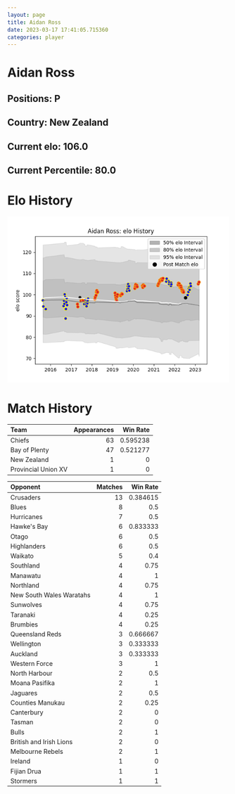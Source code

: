 ```yaml
---  
layout: page  
title: Aidan Ross  
date: 2023-03-17 17:41:05.715360  
categories: player  
---
```

# Aidan Ross

## Positions: P

## Country: New Zealand

## Current elo: 106.0

## Current Percentile: 80.0

# Elo History


![elo history](history_AidanRoss.png)
# Match History


| Team                |   Appearances |   Win Rate |
|:--------------------|--------------:|-----------:|
| Chiefs              |            63 |   0.595238 |
| Bay of Plenty       |            47 |   0.521277 |
| New Zealand         |             1 |   0        |
| Provincial Union XV |             1 |   0        |

| Opponent                 |   Matches |   Win Rate |
|:-------------------------|----------:|-----------:|
| Crusaders                |        13 |   0.384615 |
| Blues                    |         8 |   0.5      |
| Hurricanes               |         7 |   0.5      |
| Hawke's Bay              |         6 |   0.833333 |
| Otago                    |         6 |   0.5      |
| Highlanders              |         6 |   0.5      |
| Waikato                  |         5 |   0.4      |
| Southland                |         4 |   0.75     |
| Manawatu                 |         4 |   1        |
| Northland                |         4 |   0.75     |
| New South Wales Waratahs |         4 |   1        |
| Sunwolves                |         4 |   0.75     |
| Taranaki                 |         4 |   0.25     |
| Brumbies                 |         4 |   0.25     |
| Queensland Reds          |         3 |   0.666667 |
| Wellington               |         3 |   0.333333 |
| Auckland                 |         3 |   0.333333 |
| Western Force            |         3 |   1        |
| North Harbour            |         2 |   0.5      |
| Moana Pasifika           |         2 |   1        |
| Jaguares                 |         2 |   0.5      |
| Counties Manukau         |         2 |   0.25     |
| Canterbury               |         2 |   0        |
| Tasman                   |         2 |   0        |
| Bulls                    |         2 |   1        |
| British and Irish Lions  |         2 |   0        |
| Melbourne Rebels         |         2 |   1        |
| Ireland                  |         1 |   0        |
| Fijian Drua              |         1 |   1        |
| Stormers                 |         1 |   1        |
